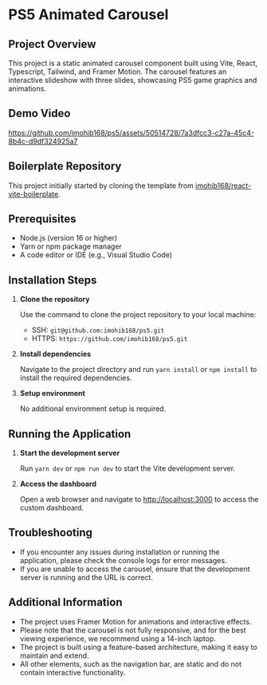 # PS5 Animated Carousel

## Project Overview
This project is a static animated carousel component built using Vite, React, Typescript, Tailwind, and Framer Motion. The carousel features an interactive slideshow with three slides, showcasing PS5 game graphics and animations.

## Demo Video
https://github.com/imohib168/ps5/assets/50514728/7a3dfcc3-c27a-45c4-8b4c-d9df324925a7

## Boilerplate Repository
This project initially started by cloning the template from [imohib168/react-vite-boilerplate](https://github.com/imohib168/react-vite-boilerplate).

## Prerequisites

- Node.js (version 16 or higher)
- Yarn or npm package manager
- A code editor or IDE (e.g., Visual Studio Code)

## Installation Steps

1. **Clone the repository**
   
   Use the command to clone the project repository to your local machine:
   - SSH: `git@github.com:imohib168/ps5.git`
   - HTTPS: `https://github.com/imohib168/ps5.git`

2. **Install dependencies**
   
   Navigate to the project directory and run `yarn install` or `npm install` to install the required dependencies.

3. **Setup environment**
   
   No additional environment setup is required.

## Running the Application

1. **Start the development server**
   
   Run `yarn dev` or `npm run dev` to start the Vite development server.

2. **Access the dashboard**
   
   Open a web browser and navigate to [http://localhost:3000](http://localhost:3000) to access the custom dashboard.

## Troubleshooting
- If you encounter any issues during installation or running the application, please check the console logs for error messages.
- If you are unable to access the carousel, ensure that the development server is running and the URL is correct.

## Additional Information
- The project uses Framer Motion for animations and interactive effects.
- Please note that the carousel is not fully responsive, and for the best viewing experience, we recommend using a 14-inch laptop.
- The project is built using a feature-based architecture, making it easy to maintain and extend.
- All other elements, such as the navigation bar, are static and do not contain interactive functionality.

